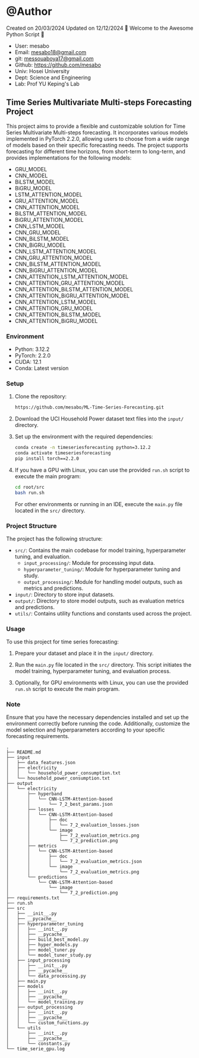 # @Author

Created on 20/03/2024
Updated on 12/12/2024
🚀 Welcome to the Awesome Python Script 🚀

- User: mesabo
- Email: mesabo18@gmail.com
- git: messouaboya17@gmail.com
- Github: https://github.com/mesabo
- Univ: Hosei University
- Dept: Science and Engineering
- Lab: Prof YU Keping's Lab

## Time Series Multivariate Multi-steps Forecasting Project

This project aims to provide a flexible and customizable solution for Time Series Multivariate Multi-steps forecasting.
It incorporates various models implemented in PyTorch 2.2.0, allowing users to choose from a wide range of models based
on their specific forecasting needs. The project supports forecasting for different time horizons, from short-term to
long-term, and provides implementations for the following models:

- GRU_MODEL
- CNN_MODEL
- BiLSTM_MODEL
- BiGRU_MODEL
- LSTM_ATTENTION_MODEL
- GRU_ATTENTION_MODEL
- CNN_ATTENTION_MODEL
- BiLSTM_ATTENTION_MODEL
- BiGRU_ATTENTION_MODEL
- CNN_LSTM_MODEL
- CNN_GRU_MODEL
- CNN_BiLSTM_MODEL
- CNN_BiGRU_MODEL
- CNN_LSTM_ATTENTION_MODEL
- CNN_GRU_ATTENTION_MODEL
- CNN_BiLSTM_ATTENTION_MODEL
- CNN_BiGRU_ATTENTION_MODEL
- CNN_ATTENTION_LSTM_ATTENTION_MODEL
- CNN_ATTENTION_GRU_ATTENTION_MODEL
- CNN_ATTENTION_BiLSTM_ATTENTION_MODEL
- CNN_ATTENTION_BiGRU_ATTENTION_MODEL
- CNN_ATTENTION_LSTM_MODEL
- CNN_ATTENTION_GRU_MODEL
- CNN_ATTENTION_BiLSTM_MODEL
- CNN_ATTENTION_BiGRU_MODEL

### Environment

- Python: 3.12.2
- PyTorch: 2.2.0
- CUDA: 12.1
- Conda: Latest version

### Setup

1. Clone the repository:

   ```bash
   https://github.com/mesabo/ML-Time-Series-Forecasting.git
   ```

2. Download the UCI Household Power dataset text files into the `input/` directory.

3. Set up the environment with the required dependencies:

   ```bash
   conda create -n timeseriesforecasting python=3.12.2
   conda activate timeseriesforecasting
   pip install torch==2.2.0
   ```

4. If you have a GPU with Linux, you can use the provided `run.sh` script to execute the main program:

   ```bash
   cd root/src
   bash run.sh
   ```

   For other environments or running in an IDE, execute the `main.py` file located in the `src/` directory.

### Project Structure

The project has the following structure:

- `src/`: Contains the main codebase for model training, hyperparameter tuning, and evaluation.
    - `input_processing/`: Module for processing input data.
    - `hyperparameter_tuning/`: Module for hyperparameter tuning and study.
    - `output_processing/`: Module for handling model outputs, such as metrics and predictions.
- `input/`: Directory to store input datasets.
- `output/`: Directory to store model outputs, such as evaluation metrics and predictions.
- `utils/`: Contains utility functions and constants used across the project.

### Usage

To use this project for time series forecasting:

1. Prepare your dataset and place it in the `input/` directory.

2. Run the `main.py` file located in the `src/` directory. This script initiates the model training, hyperparameter
   tuning, and evaluation process.

3. Optionally, for GPU environments with Linux, you can use the provided `run.sh` script to execute the main program.

### Note

Ensure that you have the necessary dependencies installed and set up the environment correctly before running the code.
Additionally, customize the model selection and hyperparameters according to your specific forecasting requirements.

```plaintext
.
├── README.md
├── input
│   ├── data_features.json
│   ├── electricity
│   │   └── household_power_consumption.txt
│   └── household_power_consumption.txt
├── output
│   └── electricity
│       ├── hyperband
│       │   └── CNN-LSTM-Attention-based
│       │       └── 7_2_best_params.json
│       ├── losses
│       │   └── CNN-LSTM-Attention-based
│       │       ├── doc
│       │       │   └── 7_2_evaluation_losses.json
│       │       └── image
│       │           ├── 7_2_evaluation_metrics.png
│       │           └── 7_2_prediction.png
│       ├── metrics
│       │   └── CNN-LSTM-Attention-based
│       │       ├── doc
│       │       │   └── 7_2_evaluation_metrics.json
│       │       └── image
│       │           └── 7_2_evaluation_metrics.png
│       └── predictions
│           └── CNN-LSTM-Attention-based
│               └── image
│                   └── 7_2_prediction.png
├── requirements.txt
├── run.sh
├── src
│   ├── __init__.py
│   ├── __pycache__
│   ├── hyperparameter_tuning
│   │   ├── __init__.py
│   │   ├── __pycache__
│   │   ├── build_best_model.py
│   │   ├── hyper_models.py
│   │   ├── model_tuner.py
│   │   └── model_tuner_study.py
│   ├── input_processing
│   │   ├── __init__.py
│   │   ├── __pycache__
│   │   └── data_processing.py
│   ├── main.py
│   ├── models
│   │   ├── __init__.py
│   │   ├── __pycache__
│   │   └── model_training.py
│   ├── output_processing
│   │   ├── __init__.py
│   │   ├── __pycache__
│   │   └── custom_functions.py
│   └── utils
│       ├── __init__.py
│       ├── __pycache__
│       └── constants.py
└── time_serie_gpu.log
```
